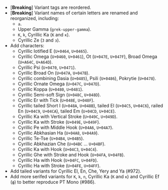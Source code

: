  * \[**Breaking**\] Variant tags are reordered.
 * \[**Breaking**\] Variant names of certain letters are renamed and reorganized, including:
   - `a`.
   - Upper Gamma (`grek-upper-gamma`).
   - `K`, `k`, Cyrillic Ka (`К` and `к`).
   - Cyrillic Ze (`З` and `з`).
 * Add characters:
   - Cyrillic Iotified E (`U+0464`, `U+0465`).
   - Cyrillic Omega (`U+0460`, `U+0461`), Ot (`U+047E`, `U+047F`), Broad Omega (`U+A64C`, `U+A64D`).
   - Cyrillic Psi (`U+0470`, `U+0471`).
   - Cyrillic Broad On (`U+047A`, `U+047B`).
   - Cyrillic combining Dasia (`U+0485`), Psili (`U+0486`), Pokrytie (`U+0478`).
   - Cyrillic Ornate Omega (`U+047C`, `U+047D`).
   - Cyrillic Koppa (`U+0480`, `U+0481`).
   - Cyrillic Semi-soft Sign (`U+048C`, `U+048D`).
   - Cyrillic Er with Tick (`U+048E`, `U+048F`).
   - Cyrillic tailed Short I (`U+048A`, `U+048B`), tailed El (`U+04C5`, `U+04C6`), railed En (`U+04C9`, `U+04CA`), tailed Em (`U+04CD`, `U+04CE`).
   - Cyrillic Ka with Vertical Stroke (`U+049C`, `U+049D`).
   - Cyrillic Ka with Stroke (`U+049E`, `U+049F`).
   - Cyrillic Pe with Middle Hook (`U+04A6`, `U+04A7`).
   - Cyrillic Abkhasian Ha (`U+04A8`, `U+04A9`).
   - Cyrillic Te-Tse (`U+04B4`, `U+04B5`).
   - Cyrillic Abkhazian Che (`U+04BC` ... `U+04BF`).
   - Cyrillic Ka with Hook (`U+04C3`, `U+04C4`).
   - Cyrillic Ghe with Stroke and Hook (`U+04FA`, `U+04FB`).
   - Cyrillic Ha with Hook (`U+04FC`, `U+04FD`).
   - Cyrillic Ha with Stroke (`U+04FE`, `U+04FF`).
 * Add tailed variants for Cyrillic El, En, Che, Yery and Ya (#972).
 * Add more serifed variants for `K`, `k`, `n`, Cyrillic Ka (`К` and `к`) and Cyrillic Ef (`ф`) to better reproduce PT Mono (#986).